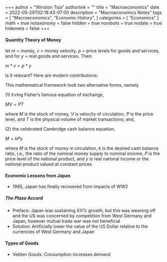 +++
author = "Winston Tsia"
authorlink = ""
title = "Macroeconomics"
date = 2022-05-29T02:18:43-07:00
description = "Macroeconomics Notes"
tags = [
    "Macroeconomics",
    "Economic History",
]
categories = [
    "Economics"
]
math = true
notaxonomy = false
hidden = true
norobots = true
nodate = true
hidemeta = false
+++

#### Quantity Theory of Money
let $m$ = money, $v$ = money velocity, $p$ = price levels for goods and services, and for $y$ = real goods and services. Then: 

$m * v = p * y$

Is it relevant? Here are modern contributions: 

This mathematical
framework took two alternative forms, namely

(1) Irving Fisher’s famous equation of exchange,

$MV = PT$

where $M$ is the stock of money, $V$ is velocity of circulation, $P$ is the price level, and $T$ is the physical volume of market transactions; and,

(2) the celebrated Cambridge cash balance equation,

$M = kPy$ 

where $M$ is the stock of money in circulation, $k$ is the desired cash balance ratio, i.e., the ratio of the nominal money supply to nominal income, $P$ is the price level of the national product, and $y$ is real national income or the national product valued at constant prices. 

#### Economic Lessons from Japan
- 1985, Japan has finally recovered from impacts of WW2

##### **The Plaza Accord**
- Preface: Japan was sustaining XX% growth, but this was weaning off and the US was concerned by competition from West Germany and Japan, however mutual trade war was not beneficial
- Solution: Artificially lower the value of the US Dollar relative to the currencies of West Germany and Japan

#### Types of Goods
- Veblen Goods: Consumption increases demand